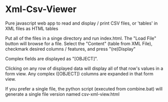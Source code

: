 # Xml-Csv-Viewer
Pure javascript web app to read and display / print CSV files, or 'tables' in XML files as HTML tables

Put all of the files in a singe directory and run index.html. The "Load File" button will browse for a file. Select the "Content" (table from XML File), checkmark desired columns / features, and press "(re)Display"

Complex fields are displayed as "[OBJECT]".

Clicking on any row of displayed data will display all of that row's values in a form view. Any complex ([OBJECT]) columns are expanded in that form view.

If you prefer a single file, the python script (executed from combine.bat) will generate a single file version named csv-xml-view.html

